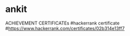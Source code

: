 # ankit
ACHIEVEMENT CERTIFICATEs
#hackerrank certificate 
#https://www.hackerrank.com/certificates/02b314e13ff7
